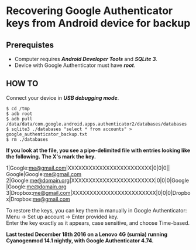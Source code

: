 # Recovering Google Authenticator keys from Android device for backup

## Prerequistes

* Computer requires _**Android Developer Tools**_ and _**SQLite 3**_.
* Device with Google Authenticator must have _**root**_.


## HOW TO

Connect your device in _**USB debugging mode**_.

```
$ cd /tmp
$ adb root
$ adb pull /data/data/com.google.android.apps.authenticator2/databases/databases
$ sqlite3 ./databases "select * from accounts" > google_authenticator_backup.txt
$ rm ./databases
```

**If you look at the file, you see a pipe-delimited file with entries looking like the following.**
**The X's mark the key.**

1|Google:me@gmail.com|XXXXXXXXXXXXXXXXXXXXXXXX|0|0|0|| Google|Google:me@gmail.com  
2|Google:me@domain.org|XXXXXXXXXXXXXXXXXXXXXXXX|0|0|0|Google|Google:me@domain.org  
3|Dropbox:me@gmail.com|XXXXXXXXXXXXXXXXXXXXXXXX|0|0|0|Dropbox|Dropbox:me@gmail.com  


To restore the keys, you can key them in manually in Google Authenticator:  
Menu -> Set up account -> Enter provided key.  
Enter the key exactly as it appears, case sensitive, and choose Time-based.

**Last tested December 18th 2016 on a Lenovo 4G (surnia) running Cyanogenmod 14.1 nightly, with Google Authenticator 4.74.**
